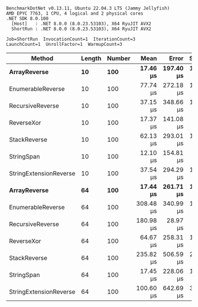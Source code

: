 ```

BenchmarkDotNet v0.13.11, Ubuntu 22.04.3 LTS (Jammy Jellyfish)
AMD EPYC 7763, 1 CPU, 4 logical and 2 physical cores
.NET SDK 8.0.100
  [Host]   : .NET 8.0.0 (8.0.23.53103), X64 RyuJIT AVX2
  ShortRun : .NET 8.0.0 (8.0.23.53103), X64 RyuJIT AVX2

Job=ShortRun  InvocationCount=1  IterationCount=3  
LaunchCount=1  UnrollFactor=1  WarmupCount=3  

```
| Method                 | Length | Number | Mean      | Error     | StdDev    | Median     | Min        | Max       | Allocated |
|----------------------- |------- |------- |----------:|----------:|----------:|-----------:|-----------:|----------:|----------:|
| **ArrayReverse**           | **10**     | **100**    |  **17.46 μs** | **197.40 μs** | **10.820 μs** |  **11.732 μs** |  **10.700 μs** |  **29.94 μs** |  **10.09 KB** |
| EnumerableReverse      | 10     | 100    |  77.74 μs | 272.18 μs | 14.919 μs |  75.503 μs |  64.071 μs |  93.66 μs |  25.72 KB |
| RecursiveReverse       | 10     | 100    |  37.15 μs | 348.66 μs | 19.111 μs |  26.425 μs |  25.813 μs |  59.22 μs |  56.97 KB |
| ReverseXor             | 10     | 100    |  17.37 μs | 141.08 μs |  7.733 μs |  14.949 μs |  11.132 μs |  26.02 μs |  10.09 KB |
| StackReverse           | 10     | 100    |  62.13 μs | 293.01 μs | 16.061 μs |  53.851 μs |  51.897 μs |  80.64 μs |  31.19 KB |
| StringSpan             | 10     | 100    |  12.10 μs | 154.81 μs |  8.486 μs |   7.234 μs |   7.173 μs |  21.90 μs |   5.41 KB |
| StringExtensionReverse | 10     | 100    |  37.54 μs | 294.29 μs | 16.131 μs |  28.694 μs |  27.762 μs |  56.16 μs |  28.84 KB |
| **ArrayReverse**           | **64**     | **100**    |  **17.44 μs** | **261.71 μs** | **14.345 μs** |   **9.557 μs** |   **8.756 μs** |  **33.99 μs** |  **30.41 KB** |
| EnumerableReverse      | 64     | 100    | 308.48 μs | 340.99 μs | 18.691 μs | 318.745 μs | 286.906 μs | 319.79 μs |  59.31 KB |
| RecursiveReverse       | 64     | 100    | 180.98 μs |  28.97 μs |  1.588 μs | 180.078 μs | 180.049 μs | 182.81 μs | 710.88 KB |
| ReverseXor             | 64     | 100    |  64.67 μs | 258.31 μs | 14.159 μs |  62.868 μs |  51.506 μs |  79.65 μs |  30.41 KB |
| StackReverse           | 64     | 100    | 235.82 μs | 506.59 μs | 27.768 μs | 235.654 μs | 208.142 μs | 263.68 μs |  88.22 KB |
| StringSpan             | 64     | 100    |  17.45 μs | 228.06 μs | 12.501 μs |  11.862 μs |   8.716 μs |  31.77 μs |  15.56 KB |
| StringExtensionReverse | 64     | 100    | 100.60 μs | 642.69 μs | 35.228 μs |  81.944 μs |  78.628 μs | 141.24 μs |  68.69 KB |
